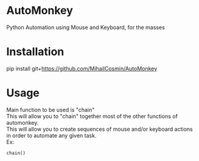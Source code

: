 # AutoMonkey
Python Automation using Mouse and Keyboard, for the masses

# Installation
pip install git+https://github.com/MihailCosmin/AutoMonkey

# Usage
Main function to be used is "chain"  
This will allow you to "chain" together most of the other functions of automonkey.  
This will allow you to create sequences of mouse and/or keyboard actions in order to automate any given task.  
Ex:

    chain()